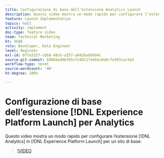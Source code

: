 ```yaml
---
title: Configurazione di base dell’estensione Analytics Launch
description: Questo video mostra un modo rapido per configurare l’estensione Analytics in Launch per un sito di base.
feature: Launch Implementation
topics: null
activity: implement
doc-type: feature video
team: Technical Marketing
kt: 3586
role: Developer, Data Engineer
level: Beginner
exl-id: 07fe5327-c8b8-48cb-a357-a0426ab8494c
source-git-commit: 84984ad9bf65cfc69117e40ac0e0cfe503cac5e5
workflow-type: tm+mt
source-wordcount: '46'
ht-degree: 100%

---
```


# Configurazione di base dell’estensione [!DNL Experience Platform Launch] per Analytics

Questo video mostra un modo rapido per configurare l’estensione [!DNL Analytics] in [!DNL Experience Platform Launch] per un sito di base.

>[!VIDEO](https://video.tv.adobe.com/v/28751/?quality=12&learn=on)
